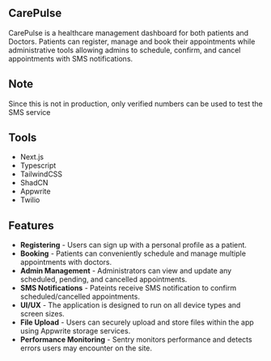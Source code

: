 ## CarePulse
CarePulse is a healthcare management dashboard for both patients and Doctors.
Patients can register, manage and book their appointments while administrative tools allowing admins to schedule, confirm, and cancel appointments with SMS notifications.

## Note
Since this is not in production, only verified numbers can be used to test the SMS service

## Tools
- Next.js
- Typescript
- TailwindCSS
- ShadCN
- Appwrite
- Twilio

## Features

- **Registering** - Users can sign up with a personal profile as a patient.
- **Booking** - Patients can conveniently schedule and manage multiple appointments with doctors.
- **Admin Management** - Administrators can view and update any scheduled, pending, and cancelled appointments.
- **SMS Notifications** - Pateints receive SMS notification to confirm scheduled/cancelled appointments.
- **UI/UX** - The application is designed to run on all device types and screen sizes.
- **File Upload** - Users can securely upload and store files within the app using Appwrite storage services.
- **Performance Monitoring** - Sentry monitors performance and detects errors users may encounter on the site.